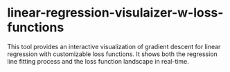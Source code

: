 # linear-regression-visulaizer-w-loss-functions
This tool provides an interactive visualization of gradient descent for linear regression with customizable loss functions. It shows both the regression line fitting process and the loss function landscape in real-time.
